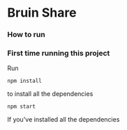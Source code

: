 # Bruin Share

### How to run

### First time running this project
Run
```
npm install
```
to install all the dependencies


```
npm start
```
If you've installed all the dependencies
